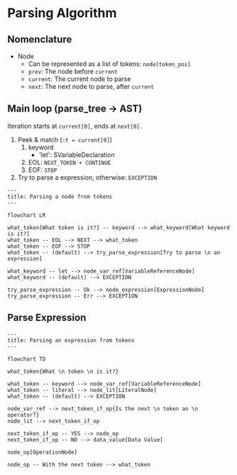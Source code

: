 # Parsing Algorithm

## Nomenclature

- Node
    - Can be represented as a list of tokens: `node[token_pos]`
    - `prev`: The node before `current`
    - `current`: The current node to parse
    - `next`: The next node to parse, after `current`

## Main loop (parse_tree -> AST)

Iteration starts at `current[0]`, ends at `next[0]`.

1. Peek & match (`:t = current[0]`)
    1. keyword
        - 'let': SVariableDeclaration
    2. EOL: `NEXT_TOKEN + CONTINUE`
    3. EOF: `STOP`
2. Try to parse a expression, otherwise: `EXCEPTION`

```mermaid
---
title: Parsing a node from tokens
---

flowchart LR

what_token[What token is it?] -- keyword --> what_keyword[What keyword is it?]
what_token -- EOL --> NEXT --> what_token
what_token -- EOF --> STOP
what_token -- (default) --> try_parse_expression[Try to parse \n an expression]

what_keyword -- let --> node_var_ref[VariableReferenceNode]
what_keyword -- (default) --> EXCEPTION

try_parse_expression -- Ok --> node_expression[ExpressionNode]
try_parse_expression -- Err --> EXCEPTION

```

## Parse Expression

```mermaid
---
title: Parsing an expression from tokens
---

flowchart TD

what_token{What \n token \n is it?}

what_token -- keyword --> node_var_ref[VariableReferenceNode]
what_token -- literal --> node_lit[LiteralNode]
what_token -- (default) --> EXCEPTION

node_var_ref --> next_token_if_op{Is the next \n token an \n operator?}
node_lit --> next_token_if_op

next_token_if_op -- YES --> node_op
next_token_if_op -- NO --> data_value[Data Value]

node_op[OperationNode]

node_op -- With the next token --> what_token

```
